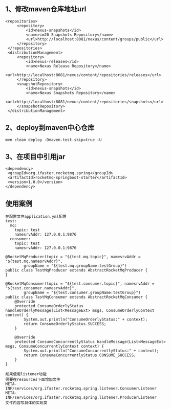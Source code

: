 ## 1、修改maven仓库地址url
    <repositories>
         <repository>
             <id>nexus-snapshots</id>
             <name>im20 Snapshots Repository</name>
             <url>http://localhost:8081/nexus/content/groups/public</url>
         </repository>
     </repositories>
     <distributionManagement>
         <repository>
             <id>nexus-releases</id>
             <name>Nexus Release Repository</name>
             <url>http://localhost:8081/nexus/content/repositories/releases</url>
         </repository>
         <snapshotRepository>
             <id>nexus-snapshots</id>
             <name>Nexus Snapshots Repository</name>
             <url>http://localhost:8081/nexus/content/repositories/snapshots</url>
         </snapshotRepository>
     </distributionManagement>
## 2、deploy到maven中心仓库
    mvn clean deploy -Dmaven.test.skip=true -U
## 3、在项目中引用jar
    <dependency>
     <groupId>org.ifaster.rocketmq.spring</groupId>
     <artifactId>rocketmq-springboot-starter</artifactId>
     <version>1.0.0</version>
    </dependency>

## 使用案例
    在配置文件application.yml配置
    test:
      mq:
        topic: test
        namesrvAddr: 127.0.0.1:9876
      consumer:
        topic: test
        namesrvAddr: 127.0.0.1:9876
    
    @RocketMqProducer(topic = "${test.mq.topic}", namesrvAddr = "${test.mq.namesrvAddr}",
            groupName = "${test.mq.groupName:testGroup}")
    public class TestMqProducer extends AbstractRocketMqProducer {
    }
    
    @RocketMqConsumer(topic = "${test.consumer.topic}", namesrvAddr = "${test.consumer.namesrvAddr}",
            groupName = "${test.consumer.groupName:testGroup}")
    public class TestMqConsumer extends AbstractRocketMqConsumer {
        @Override
        protected ConsumeOrderlyStatus handleOrderlyMessage(List<MessageExt> msgs, ConsumeOrderlyContext context) {
            System.out.println("ConsumeOrderlyStatus:" + context);
            return ConsumeOrderlyStatus.SUCCESS;
        }
    
        @Override
        protected ConsumeConcurrentlyStatus handleMessage(List<MessageExt> msgs, ConsumeConcurrentlyContext context) {
            System.out.println("ConsumeConcurrentlyStatus:" + context);
            return ConsumeConcurrentlyStatus.CONSUME_SUCCESS;
        }
    }
    
    如果使用listener功能
    需要在resources下面增加文件
    META-INF/services/org.ifaster.rocketmq.spring.listener.ConsumerListener
    META-INF/services/org.ifaster.rocketmq.spring.listener.ProducerListener
    文件内容写具体的实现类
    
